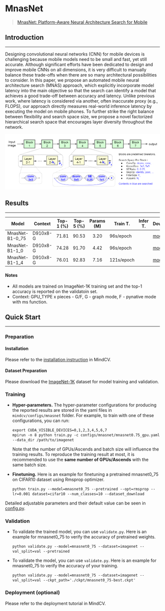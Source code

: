 # MnasNet
> [MnasNet: Platform-Aware Neural Architecture Search for Mobile](https://arxiv.org/abs/1807.11626)

## Introduction
***

Designing convolutional neural networks (CNN) for mobile devices is challenging because mobile models need to be small and fast, yet still accurate. Although significant efforts have been dedicated to design and improve mobile CNNs on all dimensions, it is very difficult to manually balance these trade-offs when there are so many architectural possibilities to consider. In this paper, we propose an automated mobile neural architecture search (MNAS) approach, which explicitly incorporate model latency into the main objective so that the search can identify a model that achieves a good trade-off between accuracy and latency. Unlike previous work, where latency is considered via another, often inaccurate proxy (e.g., FLOPS), our approach directly measures real-world inference latency by executing the model on mobile phones. To further strike the right balance between flexibility and search space size, we propose a novel factorized hierarchical search space that encourages layer diversity throughout the network.

![](mnasnet.png)

## Results
***

| Model           | Context   |  Top-1 (%)  | Top-5 (%)  |  Params (M)    | Train T. | Infer T. |  Download | Config | Log |
|-----------------|-----------|-------|-------|:----------:|-------|--------|---|--------|--------------|
| MnasNet-B1-0_75 |  D910x8-G  | 71.81 | 90.53 | 3.20 |  96s/epoch  |  | [model]() | [cfg]()    | [log]() |
| MnasNet-B1-1_0 |  D910x8-G  | 74.28 | 91.70 | 4.42 | 96s/epoch | | [model]() | [cfg]()    | [log]() |
| MnasNet-B1-1_4 | D910x8-G | 76.01 | 92.83 | 7.16 | 121s/epoch | | [model]() | [cfg]() | [log]() |

#### Notes
- All models are trained on ImageNet-1K training set and the top-1 accuracy is reported on the validatoin set.
- Context: GPU_TYPE x pieces - G/F, G - graph mode, F - pynative mode with ms function.  

## Quick Start
***
### Preparation

#### Installation
Please refer to the [installation instruction](https://github.com/mindspore-ecosystem/mindcv#installation) in MindCV.

#### Dataset Preparation
Please download the [ImageNet-1K](https://www.image-net.org/download.php) dataset for model training and validation.

### Training

- **Hyper-parameters.** The hyper-parameter configurations for producing the reported results are stored in the yaml files in `mindcv/configs/mnasnet` folder. For example, to train with one of these configurations, you can run:

  ```shell
  export CUDA_VISIBLE_DEVICES=0,1,2,3,4,5,6,7
  mpirun -n 8 python train.py -c configs/mnasnet/mnasnet0.75_gpu.yaml --data_dir /path/to/imagenet
  ```
  
  Note that the number of GPUs/Ascends and batch size will influence the training results. To reproduce the training result at most, it is recommended to use the **same number of GPUs/Ascends** with the same batch size.
  
- **Finetuning.** Here is an example for finetuning a pretrained mnasnet0_75 on CIFAR10 dataset using Rmsprop optimizer.

  ```shell
  python train.py --model=mnasnet0_75 --pretrained --opt=rmsprop --lr=0.001 dataset=cifar10 --num_classes=10 --dataset_download
  ```

Detailed adjustable parameters and their default value can be seen in [config.py](../../config.py).

### Validation

- To validate the trained model, you can use `validate.py`. Here is an example for mnasnet0_75 to verify the accuracy of pretrained weights.
  
  ```shell
  python validate.py --model=mnasnet0_75 --dataset=imagenet --val_split=val --pretrained
  ```
  
- To validate the model, you can use `validate.py`. Here is an example for mnasnet0_75 to verify the accuracy of your training.
  
  ```shell
  python validate.py --model=mnasnet0_75 --dataset=imagenet --val_split=val --ckpt_path='./ckpt/mnasnet0_75-best.ckpt'
  ```

### Deployment (optional)

Please refer to the deployment tutorial in MindCV.



